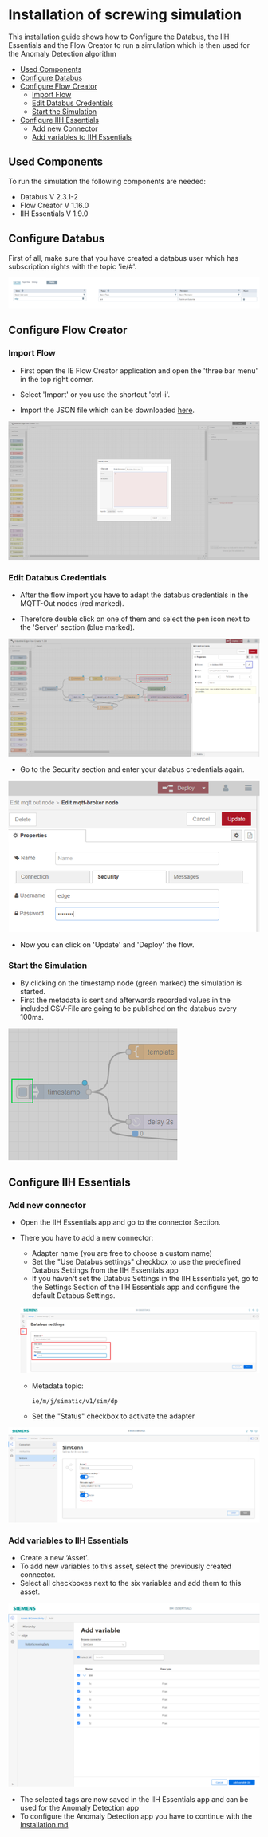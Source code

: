 # Installation of screwing simulation

This installation guide shows how to Configure the Databus, the IIH Essentials and the Flow Creator to run a simulation which is then used for the Anomaly Detection algorithm 

  - [Used Components](#used-components)
  - [Configure Databus](#configure-databus)
  - [Configure Flow Creator](#configure-flow-creator)
    - [Import Flow](#import-flow)
    - [Edit Databus Credentials](#edit-databus-credentials)
    - [Start the Simulation](#start-the-simulation)
  - [Configure IIH Essentials](#configure-iih-essentials)
    - [Add new Connector](#add-new-connector)
    - [Add variables to IIH Essentials](#add-variables-to-iih-essentials)
  

## Used Components

To run the simulation the following components are needed:
- Databus V 2.3.1-2
- Flow Creator V 1.16.0
- IIH Essentials V 1.9.0
 
## Configure Databus

First of all, make sure that you have created a databus user which has subscription rights with the topic 'ie/#'.

<p align="left"><kbd><img src="graphics/01iedatabus.PNG" /></kbd></p>

## Configure Flow Creator

### Import Flow

- First open the IE Flow Creator application and open the 'three bar menu' in the top right corner. 

- Select 'Import' or you use the shortcut 'ctrl-i'.
  
- Import the JSON file which can be downloaded [here](../src).
  
<p align="left"><kbd><img src="graphics/05ImportFlow.PNG" /></kbd></p>



### Edit Databus Credentials

- After the flow import you have to adapt the databus credentials in the MQTT-Out nodes (red marked).

- Therefore double click on one of them and select the pen icon next to the 'Server' section (blue marked).

<p align="left"><kbd><img src="graphics/06EditDataBus.PNG" /></kbd></p>

- Go to the Security section and enter your databus credentials again.

<p align="left"><kbd><img src="graphics/07EditDataBusSecurity.png" /></kbd></p>

 - Now you can click on 'Update' and 'Deploy' the flow. 

### Start the Simulation

- By clicking on the timestamp node (green marked) the simulation is started.
- First the metadata is sent and afterwards recorded values in the included CSV-File are going to be published on the databus every 100ms. 

<p align="left"><kbd><img src="graphics/08StartSimulation.PNG" /></kbd></p>

## Configure IIH Essentials

### Add new connector

- Open the IIH Essentials app and go to the connector Section.

- There you have to add a new connector:
  - Adapter name (you are free to choose a custom name)
  - Set the "Use Databus settings" checkbox to use the predefined Databus Settings from the IIH Essentials app
  - If you haven't set the Databus Settings in the IIH Essentials yet, go to the Settings Section of the IIH Essentials app and configure the default Databus Settings.
    
  <p align="center"><kbd><img src="graphics/11DataBusIIH.PNG" /></kbd></p>
  
  - Metadata topic:
    ```
    ie/m/j/simatic/v1/sim/dp
    ```
  - Set the "Status" checkbox to activate the adapter
    
<p align="center"><kbd><img src="graphics/02AddNewAdapter.PNG" /></kbd></p>

### Add variables to IIH Essentials

- Create a new ‘Asset’.
- To add new variables to this asset, select the previously created connector.
- Select all checkboxes next to the six variables and add them to this asset.

<p align="left"><kbd><img src="graphics/09AddTagsToDataService.PNG" /></kbd></p>

- The selected tags are now saved in the IIH Essentials app and can be used for the Anomaly Detection app
- To configure the Anomaly Detection app you have to continue with the [Installation.md](Installation.md)
